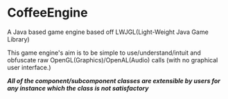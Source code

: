 # CoffeeEngine
A Java based game engine based off LWJGL(Light-Weight Java Game Library)

This game engine's aim is to be simple to use/understand/intuit and obfuscate raw OpenGL(Graphics)/OpenAL(Audio) calls (with no graphical user interface.)

__*All of the component/subcomponent classes are extensible by users for any instance which the class is not satisfactory*__